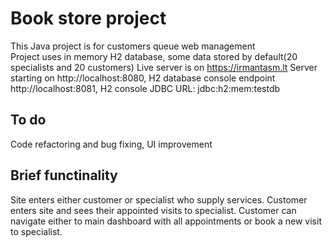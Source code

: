 # Book store project 
This Java project is for customers queue web management    
Project uses in memory H2 database, some data stored by default(20 specialists and 20 customers)
Live server is on https://irmantasm.lt
Server starting on http://localhost:8080, H2 database console endpoint http://localhost:8081, H2 console JDBC URL: jdbc:h2:mem:testdb  

## To do

Code refactoring and bug fixing, UI improvement

## Brief functinality

Site enters either customer or specialist who supply services.
Customer enters site and sees their appointed visits to specialist. Customer can navigate either to main dashboard with all appointments or book a new visit to specialist.

